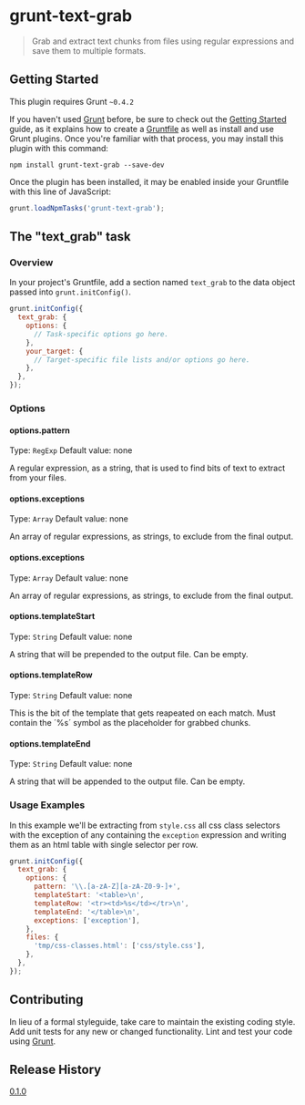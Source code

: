 # grunt-text-grab

> Grab and extract text chunks from files using regular expressions and save them to multiple formats.

## Getting Started
This plugin requires Grunt `~0.4.2`

If you haven't used [Grunt](http://gruntjs.com/) before, be sure to check out the [Getting Started](http://gruntjs.com/getting-started) guide, as it explains how to create a [Gruntfile](http://gruntjs.com/sample-gruntfile) as well as install and use Grunt plugins. Once you're familiar with that process, you may install this plugin with this command:

```shell
npm install grunt-text-grab --save-dev
```

Once the plugin has been installed, it may be enabled inside your Gruntfile with this line of JavaScript:

```js
grunt.loadNpmTasks('grunt-text-grab');
```

## The "text_grab" task

### Overview
In your project's Gruntfile, add a section named `text_grab` to the data object passed into `grunt.initConfig()`.

```js
grunt.initConfig({
  text_grab: {
    options: {
      // Task-specific options go here.
    },
    your_target: {
      // Target-specific file lists and/or options go here.
    },
  },
});
```

### Options

#### options.pattern
Type: `RegExp`
Default value: none

A regular expression, as a string, that is used to find bits of text to extract from your files.

#### options.exceptions
Type: `Array`
Default value: none

An array of regular expressions, as strings, to exclude from the final output.

#### options.exceptions
Type: `Array`
Default value: none

An array of regular expressions, as strings, to exclude from the final output.

#### options.templateStart
Type: `String`
Default value: none

A string that will be prepended to the output file. Can be empty.

#### options.templateRow
Type: `String`
Default value: none

This is the bit of the template that gets reapeated on each match. Must contain the ´%s´ symbol as the placeholder for grabbed chunks.

#### options.templateEnd
Type: `String`
Default value: none

A string that will be appended to the output file. Can be empty.

### Usage Examples

In this example we'll be extracting from `style.css` all css class selectors with the exception of any containing the `exception` expression and writing them as an html table with single selector per row.

```js
grunt.initConfig({
  text_grab: {
    options: {
      pattern: '\\.[a-zA-Z][a-zA-Z0-9-]+',
      templateStart: '<table>\n',
      templateRow: '<tr><td>%s</td></tr>\n',
      templateEnd: '</table>\n',
      exceptions: ['exception'],
    },
    files: {
      'tmp/css-classes.html': ['css/style.css'],
    },
  },
});
```

## Contributing
In lieu of a formal styleguide, take care to maintain the existing coding style. Add unit tests for any new or changed functionality. Lint and test your code using [Grunt](http://gruntjs.com/).

## Release History
[0.1.0](https://github.com/pedrocorreia/grunt-text-grab/archive/0.1.0.zip)
